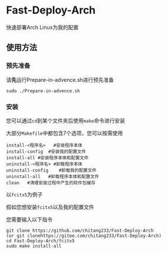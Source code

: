 # Fast-Deploy-Arch

快速部署Arch Linux为我的配置

## 使用方法

### 预先准备

请**先**运行Prepare-in-advence.sh进行预先准备

```shell
sudo ./Prepare-in-advence.sh
```

### 安装

您可以通过`cd`到某个文件夹后使用`make`命令进行安装

大部分`Makefile`中都包含7个选项，您可以按需使用

```shell
install-<程序名>	#安装程序本体
install-config	#安装我的配置文件
install-all	#安装程序本体和配置文件
uninstall-<程序名>	#卸载程序本体
uninstall-config	#卸载我的配置文件
uninstall-all	#卸载程序本体和配置文件
clean	#清理安装过程中产生的软件包缓存
```

以`fcitx5`为例子

假如您想安装`fcitx5`以及我的配置文件

您需要输入以下指令

```shell
git clone https://github.com/chitang233/Fast-Deploy-Arch
(or git clonehttps://gitee.com/chitang233/Fast-Deploy-Arch)
cd Fast-Deploy-Arch/fcitx5
sudo make install-all
```

